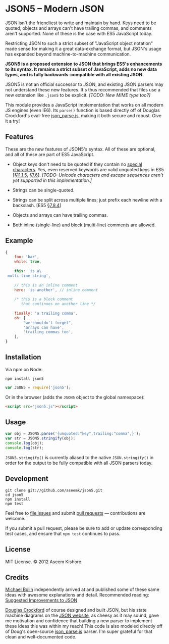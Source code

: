 # JSON5 – Modern JSON

JSON isn't the friendliest to write and maintain by hand. Keys need to be
quoted, objects and arrays can't have trailing commas, and comments aren't
supported. None of these is the case with ES5 JavaScript today.

Restricting JSON to such a strict subset of "JavaScript object notation" made
sense for making it a great data-exchange format, but JSON's usage has
expanded beyond machine-to-machine communication.

**JSON5 is a proposed extension to JSON that brings ES5's enhancements to its
syntax. It remains a strict subset of JavaScript, adds no new data types, and
is fully backwards-compatible with all existing JSON.**

JSON5 is not an official successor to JSON, and existing JSON parsers may not
understand these new features. It's thus recommended that files use a new
extension like `.json5` to be explicit. *[TODO: New MIME type too?]*

This module provides a JavaScript implementation that works on all modern JS
engines (even IE6). Its `parse()` function is based directly off of Douglas
Crockford's eval-free [json_parse.js][], making it both secure and robust.
Give it a try!

## Features

These are the new features of JSON5's syntax. All of these are optional, and
all of these are part of ES5 JavaScript.

- Object keys don't need to be quoted if they contain no [special characters](
  https://developer.mozilla.org/en/Core_JavaScript_1.5_Guide/Core_Language_Features#Variables). Yes, even reserved keywords are valid unquoted keys in ES5 [[§11.1.5](http://es5.github.com/#x11.1.5), [§7.6](http://es5.github.com/#x7.6)].
  *[TODO: Unicode characters and escape sequences aren't yet supported in this implementation.]*

- Strings can be single-quoted.

- Strings can be split across multiple lines; just prefix each newline with a
  backslash. [ES5 [§7.8.4](http://es5.github.com/#x7.8.4)]

- Objects and arrays can have trailing commas.

- Both inline (single-line) and block (multi-line) comments are allowed.

## Example

```js
{
    foo: 'bar',
    while: true,
    
    this: 'is a\
 multi-line string',
 
    // this is an inline comment
    here: 'is another', // inline comment
    
    /* this is a block comment
       that continues on another line */
       
    finally: 'a trailing comma',
    oh: [
        "we shouldn't forget",
        'arrays can have',
        'trailing commas too',
    ],
}
```

## Installation

Via npm on Node:

```
npm install json5
```

```js
var JSON5 = require('json5');
```

Or in the browser (adds the `JSON5` object to the global namespace):

```html
<script src="json5.js"></script>
```

## Usage

```js
var obj = JSON5.parse('{unquoted:"key",trailing:"comma",}');
var str = JSON5.stringify(obj);
console.log(obj);
console.log(str);
```

`JSON5.stringify()` is currently aliased to the native `JSON.stringify()` in
order for the output to be fully compatible with all JSON parsers today.

## Development

```
git clone git://github.com/aseemk/json5.git
cd json5
npm install
npm test
```

Feel free to [file issues](https://github.com/aseemk/json5/issues) and submit
[pull requests](https://github.com/aseemk/json5/pulls) — contributions are
welcome.

If you submit a pull request, please be sure to add or update corresponding
test cases, and ensure that `npm test` continues to pass.

## License

MIT License. © 2012 Aseem Kishore.

## Credits

[Michael Bolin](http://bolinfest.com/) independently arrived at and published
some of these same ideas with awesome explanations and detail.
Recommended reading:
[Suggested Improvements to JSON](http://bolinfest.com/essays/json.html)

[Douglas Crockford](http://www.crockford.com/) of course designed and built
JSON, but his state machine diagrams on the [JSON website](http://json.org/),
as cheesy as it may sound, gave me motivation and confidence that building a
new parser to implement these ideas this was within my reach!
This code is also modeled directly off of Doug's open-source [json_parse.js][]
parser. I'm super grateful for that clean and well-documented code.

[json_parse.js]: https://github.com/douglascrockford/JSON-js/blob/master/json_parse.js
